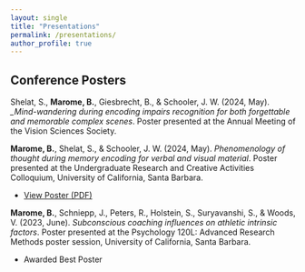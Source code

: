 ```yaml
---
layout: single
title: "Presentations"
permalink: /presentations/
author_profile: true
---
```


## Conference Posters

Shelat, S., **Marome, B.**, Giesbrecht, B., & Schooler, J. W. (2024, May). *_Mind-wandering during encoding impairs recognition for both forgettable and memorable complex scenes*. Poster presented at the Annual Meeting of the Vision Sciences Society.

**Marome, B.**, Shelat, S., & Schooler, J. W. (2024, May). *Phenomenology of thought during memory encoding for verbal and visual material*. Poster presented at the Undergraduate Research and Creative Activities Colloquium, University of California, Santa Barbara.  
  - [View Poster (PDF)](/files/URCA_poster.pdf)

**Marome, B.**, Schniepp, J., Peters, R., Holstein, S., Suryavanshi, S., & Woods, V. (2023, June). *Subconscious coaching influences on athletic intrinsic factors*. Poster presented at the Psychology 120L: Advanced Research Methods poster session, University of California, Santa Barbara.  
  - Awarded Best Poster
